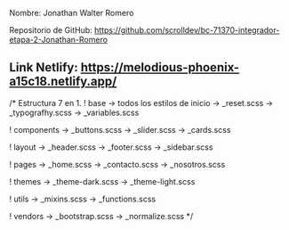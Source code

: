 Nombre: Jonathan Walter Romero

Repositorio de GitHub: https://github.com/scrolldev/bc-71370-integrador-etapa-2-Jonathan-Romero

Link Netlify: https://melodious-phoenix-a15c18.netlify.app/
---------------------------------------------

/* Estructura 7 en 1.
! base -> todos los estilos de inicio
-> _reset.scss
-> _typografhy.scss
-> _variables.scss

! components
-> _buttons.scss
-> _slider.scss
-> _cards.scss

! layout
-> _header.scss
-> _footer.scss
-> _sidebar.scss

! pages
-> _home.scss
-> _contacto.scss
-> _nosotros.scss

! themes
-> _theme-dark.scss
-> _theme-light.scss

! utils
-> _mixins.scss
-> _functions.scss

! vendors
-> _bootstrap.scss
-> _normalize.scss
*/
